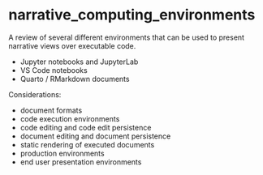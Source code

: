 # narrative_computing_environments

A review of several different environments that can be used to present narrative views over executable code.

- Jupyter notebooks and JupyterLab 
- VS Code notebooks
- Quarto / RMarkdown documents

Considerations:

- document formats
- code execution environments
- code editing and code edit persistence
- document editing and document persistence
- static rendering of executed documents
- production environments
- end user presentation environments
